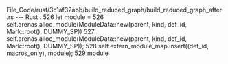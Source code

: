 File_Code/rust/3c1af32abb/build_reduced_graph/build_reduced_graph_after.rs --- Rust
  .                                                                                                                                                          526         let module =
526         self.arenas.alloc_module(ModuleData::new(parent, kind, def_id, Mark::root(), DUMMY_SP))                                                          527             self.arenas.alloc_module(ModuleData::new(parent, kind, def_id, Mark::root(), DUMMY_SP));
                                                                                                                                                             528         self.extern_module_map.insert((def_id, macros_only), module);
                                                                                                                                                             529         module

